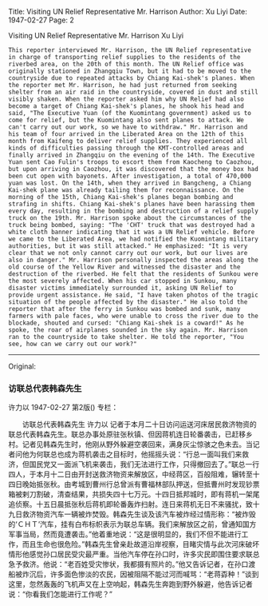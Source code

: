 Title: Visiting UN Relief Representative Mr. Harrison
Author: Xu Liyi
Date: 1947-02-27
Page: 2

Visiting UN Relief Representative Mr. Harrison
    Xu Liyi

    This reporter interviewed Mr. Harrison, the UN Relief representative in charge of transporting relief supplies to the residents of the riverbed area, on the 20th of this month. The UN Relief office was originally stationed in Zhangqiu Town, but it had to be moved to the countryside due to repeated attacks by Chiang Kai-shek's planes. When the reporter met Mr. Harrison, he had just returned from seeking shelter from an air raid in the countryside, covered in dust and still visibly shaken. When the reporter asked him why UN Relief had also become a target of Chiang Kai-shek's planes, he shook his head and said, "The Executive Yuan (of the Kuomintang government) asked us to come for relief, but the Kuomintang also sent planes to attack. We can't carry out our work, so we have to withdraw." Mr. Harrison and his team of four arrived in the Liberated Area on the 12th of this month from Kaifeng to deliver relief supplies. They experienced all kinds of difficulties passing through the KMT-controlled areas and finally arrived in Zhangqiu on the evening of the 14th. The Executive Yuan sent Cao Fulin's troops to escort them from Kaocheng to Caozhou, but upon arriving in Caozhou, it was discovered that the money box had been cut open with bayonets. After investigation, a total of 470,000 yuan was lost. On the 14th, when they arrived in Bangcheng, a Chiang Kai-shek plane was already tailing them for reconnaissance. On the morning of the 15th, Chiang Kai-shek's planes began bombing and strafing in shifts. Chiang Kai-shek's planes have been harassing them every day, resulting in the bombing and destruction of a relief supply truck on the 19th. Mr. Harrison spoke about the circumstances of the truck being bombed, saying: "The 'CHT' truck that was destroyed had a white cloth banner indicating that it was a UN Relief vehicle. Before we came to the Liberated Area, we had notified the Kuomintang military authorities, but it was still attacked." He emphasized: "It is very clear that we not only cannot carry out our work, but our lives are also in danger." Mr. Harrison personally inspected the areas along the old course of the Yellow River and witnessed the disaster and the destruction of the riverbed. He felt that the residents of Sunkou were the most severely affected. When his car stopped in Sunkou, many disaster victims immediately surrounded it, asking UN Relief to provide urgent assistance. He said, "I have taken photos of the tragic situation of the people affected by the disaster." He also told the reporter that after the ferry in Sunkou was bombed and sunk, many farmers with pale faces, who were unable to cross the river due to the blockade, shouted and cursed: "Chiang Kai-shek is a coward!" As he spoke, the roar of airplanes sounded in the sky again. Mr. Harrison ran to the countryside to take shelter. He told the reporter, "You see, how can we carry out our work?"



<hr /> 

Original: 


### 访联总代表韩森先生
许力以
1947-02-27
第2版()
专栏：

　　访联总代表韩森先生
    许力以
    记者于本月二十日访问运送河床居民救济物资的联总代表韩森先生。联总办事处原驻张秋镇、但因蒋机连日轮番袭击，已赶移乡村。记者见韩森先生时，他刚从野外躲避空袭回来，满身灰尘惊骇之色未去。当记者问他为何联总也成为蒋机袭击之目标时，他摇摇头说：“行总一面叫我们来救济，但国民党又一面派飞机来袭击，我们无法进行工作，只得撤回去了。”联总一行四人，于本月十二日由开封送救济物资来解放区，中经蒋区，百般阻难，辗转至十四日晚始抵张秋。由考城到曹州行总曾派有曹福林部队押送，但抵曹州时发现钞票箱被剌刀割破，清查结果，共损失四十七万元。十四日抵邦城时，即有蒋机一架尾追侦察。十五日晨抵张秋后蒋机即轮番轰炸扫射。连日来蒋机无日不来骚扰，致十九日救济物资汽车一辆被炸焚毁。韩森先生谈及该汽车被炸经过情形称：“被炸毁的‘ＣＨＴ’汽车，挂有白布标帜表示为联总车辆。我们来解放区之前，曾通知国方军事当局，然而竟遭袭击。”他着重地说：“这是很明显的，我们不但不能进行工作，而且生命也很危险。”韩森先生曾亲赴故道沿岸视察，目睹灾情与此次河床破坏情形他感觉孙口居民受灾最严重。当他汽车停在孙口时，许多灾民即围住要求联总急予救济。他说：“老百姓受灾惨状，我都摄有照片的。”他又告诉记者，在孙口渡船被炸沉后，许多面色惨淡的农民，因被阻隔不能过河而喊骂：“老蒋孬种！”谈到这里，忽然轰轰的飞机声又在上空响起，韩森先生奔跑到野外躲避，他告诉记者说：“你看我们怎能进行工作呢？”
